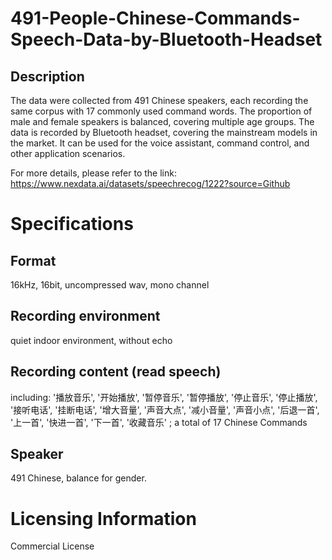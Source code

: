 # 491-People-Chinese-Commands-Speech-Data-by-Bluetooth-Headset

## Description
The data were collected from 491 Chinese speakers, each recording the same corpus with 17 commonly used command words. The proportion of male and female speakers is balanced, covering multiple age groups. The data is recorded by Bluetooth headset, covering the mainstream models in the market. It can be used for the voice assistant, command control, and other application scenarios.

For more details, please refer to the link: https://www.nexdata.ai/datasets/speechrecog/1222?source=Github

# Specifications
## Format
16kHz, 16bit, uncompressed wav, mono channel
## Recording environment
quiet indoor environment, without echo
## Recording content (read speech)
including: '播放音乐', '开始播放', '暂停音乐', '暂停播放', '停止音乐', '停止播放', '接听电话', '挂断电话', '增大音量', '声音大点', '减小音量', '声音小点', '后退一首', '上一首', '快进一首', '下一首', '收藏音乐' ; a total of 17 Chinese Commands
## Speaker
491 Chinese, balance for gender.

# Licensing Information
Commercial License
